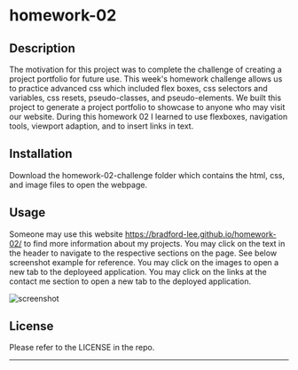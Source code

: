 # homework-02

## Description

The motivation for this project was to complete the challenge of creating a project portfolio for future use. This week's homework challenge allows us to practice advanced css which included flex boxes, css selectors and variables, css resets, pseudo-classes, and pseudo-elements. We built this project to generate a project portfolio to showcase to anyone who may visit our website. During this homework 02 I learned to use flexboxes, navigation tools, viewport adaption, and to insert links in text.

## Installation

Download the homework-02-challenge folder which contains the html, css, and image files to open the webpage.

## Usage 

Someone may use this website https://bradford-lee.github.io/homework-02/ to find more information about my projects. You may click on the text in the header to navigate to the respective sections on the page. See below screenshot example for reference. You may click on the images to open a new tab to the deployeed application. You may click on the links at the contact me section to open a new tab to the deployed application.

![screenshot](https://user-images.githubusercontent.com/127280322/229426229-cead3f9a-8883-4a74-bd69-6a80824de545.PNG)

## License

Please refer to the LICENSE in the repo.

---
